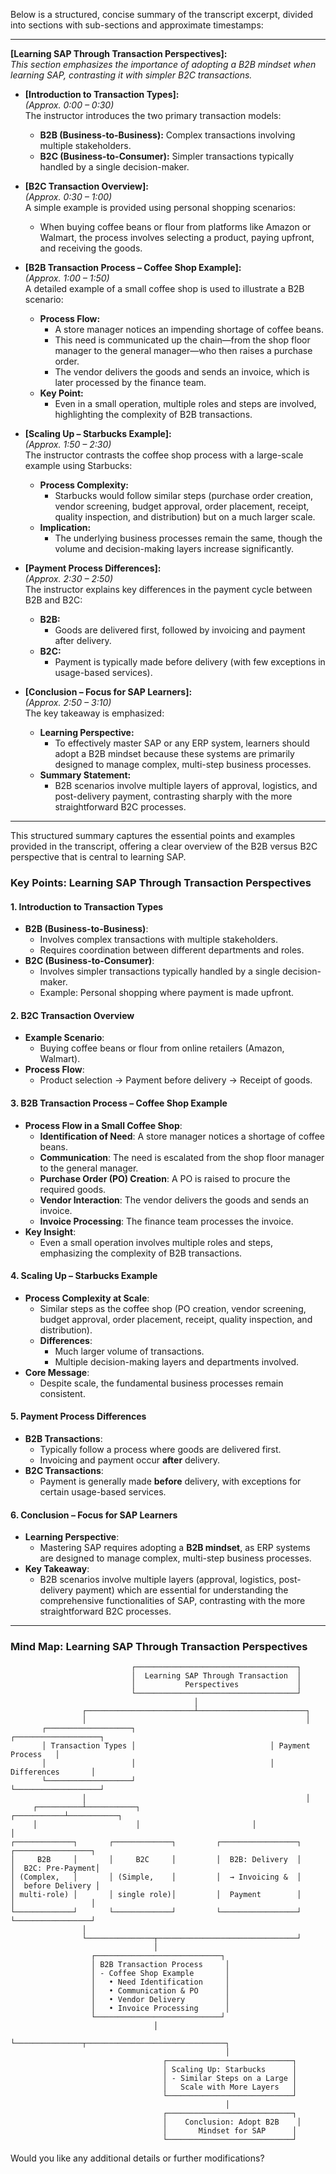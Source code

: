  
Below is a structured, concise summary of the transcript excerpt, divided into sections with sub-sections and approximate timestamps:

---

**[Learning SAP Through Transaction Perspectives]:**  
*This section emphasizes the importance of adopting a B2B mindset when learning SAP, contrasting it with simpler B2C transactions.*

- **[Introduction to Transaction Types]:**  
  *(Approx. 0:00 – 0:30)*  
  The instructor introduces the two primary transaction models:  
  - **B2B (Business-to-Business):** Complex transactions involving multiple stakeholders.  
  - **B2C (Business-to-Consumer):** Simpler transactions typically handled by a single decision-maker.

- **[B2C Transaction Overview]:**  
  *(Approx. 0:30 – 1:00)*  
  A simple example is provided using personal shopping scenarios:  
  - When buying coffee beans or flour from platforms like Amazon or Walmart, the process involves selecting a product, paying upfront, and receiving the goods.

- **[B2B Transaction Process – Coffee Shop Example]:**  
  *(Approx. 1:00 – 1:50)*  
  A detailed example of a small coffee shop is used to illustrate a B2B scenario:  
  - **Process Flow:**  
    - A store manager notices an impending shortage of coffee beans.  
    - This need is communicated up the chain—from the shop floor manager to the general manager—who then raises a purchase order.  
    - The vendor delivers the goods and sends an invoice, which is later processed by the finance team.  
  - **Key Point:**  
    - Even in a small operation, multiple roles and steps are involved, highlighting the complexity of B2B transactions.

- **[Scaling Up – Starbucks Example]:**  
  *(Approx. 1:50 – 2:30)*  
  The instructor contrasts the coffee shop process with a large-scale example using Starbucks:  
  - **Process Complexity:**  
    - Starbucks would follow similar steps (purchase order creation, vendor screening, budget approval, order placement, receipt, quality inspection, and distribution) but on a much larger scale.  
  - **Implication:**  
    - The underlying business processes remain the same, though the volume and decision-making layers increase significantly.

- **[Payment Process Differences]:**  
  *(Approx. 2:30 – 2:50)*  
  The instructor explains key differences in the payment cycle between B2B and B2C:  
  - **B2B:**  
    - Goods are delivered first, followed by invoicing and payment after delivery.  
  - **B2C:**  
    - Payment is typically made before delivery (with few exceptions in usage-based services).

- **[Conclusion – Focus for SAP Learners]:**  
  *(Approx. 2:50 – 3:10)*  
  The key takeaway is emphasized:  
  - **Learning Perspective:**  
    - To effectively master SAP or any ERP system, learners should adopt a B2B mindset because these systems are primarily designed to manage complex, multi-step business processes.  
  - **Summary Statement:**  
    - B2B scenarios involve multiple layers of approval, logistics, and post-delivery payment, contrasting sharply with the more straightforward B2C processes.

---

This structured summary captures the essential points and examples provided in the transcript, offering a clear overview of the B2B versus B2C perspective that is central to learning SAP.
### **Key Points: Learning SAP Through Transaction Perspectives**

#### **1. Introduction to Transaction Types**
- **B2B (Business-to-Business)**:
  - Involves complex transactions with multiple stakeholders.
  - Requires coordination between different departments and roles.
- **B2C (Business-to-Consumer)**:
  - Involves simpler transactions typically handled by a single decision-maker.
  - Example: Personal shopping where payment is made upfront.

#### **2. B2C Transaction Overview**
- **Example Scenario**:  
  - Buying coffee beans or flour from online retailers (Amazon, Walmart).
- **Process Flow**:
  - Product selection → Payment before delivery → Receipt of goods.

#### **3. B2B Transaction Process – Coffee Shop Example**
- **Process Flow in a Small Coffee Shop**:
  - **Identification of Need**: A store manager notices a shortage of coffee beans.
  - **Communication**: The need is escalated from the shop floor manager to the general manager.
  - **Purchase Order (PO) Creation**: A PO is raised to procure the required goods.
  - **Vendor Interaction**: The vendor delivers the goods and sends an invoice.
  - **Invoice Processing**: The finance team processes the invoice.
- **Key Insight**:
  - Even a small operation involves multiple roles and steps, emphasizing the complexity of B2B transactions.

#### **4. Scaling Up – Starbucks Example**
- **Process Complexity at Scale**:
  - Similar steps as the coffee shop (PO creation, vendor screening, budget approval, order placement, receipt, quality inspection, and distribution).
  - **Differences**:
    - Much larger volume of transactions.
    - Multiple decision-making layers and departments involved.
- **Core Message**:
  - Despite scale, the fundamental business processes remain consistent.

#### **5. Payment Process Differences**
- **B2B Transactions**:
  - Typically follow a process where goods are delivered first.
  - Invoicing and payment occur **after** delivery.
- **B2C Transactions**:
  - Payment is generally made **before** delivery, with exceptions for certain usage-based services.

#### **6. Conclusion – Focus for SAP Learners**
- **Learning Perspective**:
  - Mastering SAP requires adopting a **B2B mindset**, as ERP systems are designed to manage complex, multi-step business processes.
- **Key Takeaway**:
  - B2B scenarios involve multiple layers (approval, logistics, post-delivery payment) which are essential for understanding the comprehensive functionalities of SAP, contrasting with the more straightforward B2C processes.

---

### **Mind Map: Learning SAP Through Transaction Perspectives**

```plaintext
                           ┌────────────────────────────────────┐
                           │  Learning SAP Through Transaction  │
                           │           Perspectives             │
                           └────────────────────────────────────┘
                                         │
                ┌────────────────────────┴────────────────────────┐
                │                                                 │
       ┌───────────────────┐                              ┌───────────────────┐
       │ Transaction Types │                              │ Payment Process   │
       │                   │                              │ Differences       │
       └───────────────────┘                              └───────────────────┘
                │                                                 │
     ┌──────────┴───────────┐                         ┌───────────┴───────────┐
     │                      │                         │                       │
┌─────────────┐       ┌─────────────┐         ┌─────────────────┐      ┌─────────────────┐
│     B2B     │       │     B2C     │         │  B2B: Delivery  │      │  B2C: Pre-Payment│
│ (Complex,   │       │ (Simple,    │         │  → Invoicing &  │      │  before Delivery │
│ multi-role) │       │ single role)│         │  Payment        │      │                 │
└─────────────┘       └─────────────┘         └─────────────────┘      └─────────────────┘
                │
                └───────────────┬───────────────────────────────┘
                                │
                  ┌────────────────────────────┐
                  │ B2B Transaction Process     │
                  │ - Coffee Shop Example       │
                  │   • Need Identification     │
                  │   • Communication & PO      │
                  │   • Vendor Delivery         │
                  │   • Invoice Processing      │
                  └────────────────────────────┘
                                │
                                └───────────────┬───────────────────────────────┐
                                                │
                                  ┌────────────────────────────┐
                                  │ Scaling Up: Starbucks      │
                                  │ - Similar Steps on a Large │
                                  │   Scale with More Layers   │
                                  └────────────────────────────┘
                                                │
                                  ┌────────────────────────────┐
                                  │    Conclusion: Adopt B2B    │
                                  │       Mindset for SAP      │
                                  └────────────────────────────┘
```

Would you like any additional details or further modifications?